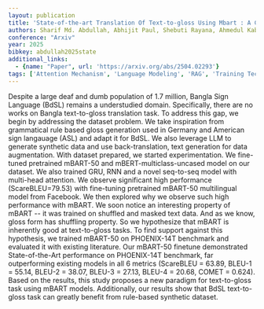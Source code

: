 ```yaml
---
layout: publication
title: 'State-of-the-art Translation Of Text-to-gloss Using Mbart : A Case Study Of Bangla'
authors: Sharif Md. Abdullah, Abhijit Paul, Shebuti Rayana, Ahmedul Kabir, Zarif Masud
conference: "Arxiv"
year: 2025
bibkey: abdullah2025state
additional_links:
  - {name: "Paper", url: 'https://arxiv.org/abs/2504.02293'}
tags: ['Attention Mechanism', 'Language Modeling', 'RAG', 'Training Techniques', 'Model Architecture', 'BERT', 'Fine-Tuning', 'Applications', 'Reinforcement Learning', 'Pretraining Methods']
---
```

Despite a large deaf and dumb population of 1.7 million, Bangla Sign Language
(BdSL) remains a understudied domain. Specifically, there are no works on
Bangla text-to-gloss translation task. To address this gap, we begin by
addressing the dataset problem. We take inspiration from grammatical rule based
gloss generation used in Germany and American sign langauage (ASL) and adapt it
for BdSL. We also leverage LLM to generate synthetic data and use
back-translation, text generation for data augmentation. With dataset prepared,
we started experimentation. We fine-tuned pretrained mBART-50 and
mBERT-multiclass-uncased model on our dataset. We also trained GRU, RNN and a
novel seq-to-seq model with multi-head attention. We observe significant high
performance (ScareBLEU=79.53) with fine-tuning pretrained mBART-50 multilingual
model from Facebook. We then explored why we observe such high performance with
mBART. We soon notice an interesting property of mBART -- it was trained on
shuffled and masked text data. And as we know, gloss form has shuffling
property. So we hypothesize that mBART is inherently good at text-to-gloss
tasks. To find support against this hypothesis, we trained mBART-50 on
PHOENIX-14T benchmark and evaluated it with existing literature. Our mBART-50
finetune demonstrated State-of-the-Art performance on PHOENIX-14T benchmark,
far outperforming existing models in all 6 metrics (ScareBLEU = 63.89, BLEU-1 =
55.14, BLEU-2 = 38.07, BLEU-3 = 27.13, BLEU-4 = 20.68, COMET = 0.624). Based on
the results, this study proposes a new paradigm for text-to-gloss task using
mBART models. Additionally, our results show that BdSL text-to-gloss task can
greatly benefit from rule-based synthetic dataset.

